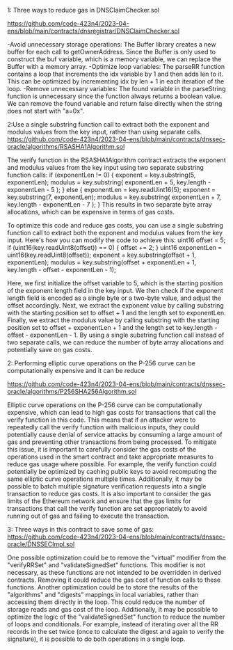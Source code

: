 1: Three ways to reduce gas in DNSClaimChecker.sol

https://github.com/code-423n4/2023-04-ens/blob/main/contracts/dnsregistrar/DNSClaimChecker.sol

-Avoid unnecessary storage operations: The Buffer library creates a new buffer for each call to getOwnerAddress. Since the Buffer is only used to construct the buf variable, which is a memory variable, we can replace the Buffer with a memory array.
-Optimize loop variables: The parseRR function contains a loop that increments the idx variable by 1 and then adds len to it. This can be optimized by incrementing idx by len + 1 in each iteration of the loop.
-Remove unnecessary variables: The found variable in the parseString function is unnecessary since the function always returns a boolean value. We can remove the found variable and return false directly when the string does not start with "a=0x".

2:Use a single substring function call to extract both the exponent and modulus values from the key input, rather than using separate calls.
https://github.com/code-423n4/2023-04-ens/blob/main/contracts/dnssec-oracle/algorithms/RSASHA1Algorithm.sol

The verify function in the RSASHA1Algorithm contract extracts the exponent and modulus values from the key input using two separate substring function calls:
if (exponentLen != 0) {
    exponent = key.substring(5, exponentLen);
    modulus = key.substring(
        exponentLen + 5,
        key.length - exponentLen - 5
    );
} else {
    exponentLen = key.readUint16(5);
    exponent = key.substring(7, exponentLen);
    modulus = key.substring(
        exponentLen + 7,
        key.length - exponentLen - 7
    );
}
This results in two separate byte array allocations, which can be expensive in terms of gas costs.

To optimize this code and reduce gas costs, you can use a single substring function call to extract both the exponent and modulus values from the key input. Here's how you can modify the code to achieve this:
uint16 offset = 5;
if (uint16(key.readUint8(offset)) == 0) {
    offset += 2;
}
uint16 exponentLen = uint16(key.readUint8(offset));
exponent = key.substring(offset + 1, exponentLen);
modulus = key.substring(offset + exponentLen + 1, key.length - offset - exponentLen - 1);

Here, we first initialize the offset variable to 5, which is the starting position of the exponent length field in the key input. We then check if the exponent length field is encoded as a single byte or a two-byte value, and adjust the offset accordingly.
Next, we extract the exponent value by calling substring with the starting position set to offset + 1 and the length set to exponentLen.
Finally, we extract the modulus value by calling substring with the starting position set to offset + exponentLen + 1 and the length set to key.length - offset - exponentLen - 1.
By using a single substring function call instead of two separate calls, we can reduce the number of byte array allocations and potentially save on gas costs.


2: Performing elliptic curve operations on the P-256 curve can be computationally expensive and it can be reduce

https://github.com/code-423n4/2023-04-ens/blob/main/contracts/dnssec-oracle/algorithms/P256SHA256Algorithm.sol

Elliptic curve operations on the P-256 curve can be computationally expensive, which can lead to high gas costs for transactions that call the verify function in this code. This means that if an attacker were to repeatedly call the verify function with malicious inputs, they could potentially cause denial of service attacks by consuming a large amount of gas and preventing other transactions from being processed.
To mitigate this issue, it is important to carefully consider the gas costs of the operations used in the smart contract and take appropriate measures to reduce gas usage where possible. For example, the verify function could potentially be optimized by caching public keys to avoid recomputing the same elliptic curve operations multiple times. Additionally, it may be possible to batch multiple signature verification requests into a single transaction to reduce gas costs.
It is also important to consider the gas limits of the Ethereum network and ensure that the gas limits for transactions that call the verify function are set appropriately to avoid running out of gas and failing to execute the transaction.

3: Three ways in this contract to save some of gas:
https://github.com/code-423n4/2023-04-ens/blob/main/contracts/dnssec-oracle/DNSSECImpl.sol

One possible optimization could be to remove the "virtual" modifier from the "verifyRRSet" and "validateSignedSet" functions. This modifier is not necessary, as these functions are not intended to be overridden in derived contracts. Removing it could reduce the gas cost of function calls to these functions.
Another optimization could be to store the results of the "algorithms" and "digests" mappings in local variables, rather than accessing them directly in the loop. This could reduce the number of storage reads and gas cost of the loop.
Additionally, it may be possible to optimize the logic of the "validateSignedSet" function to reduce the number of loops and conditionals. For example, instead of iterating over all the RR records in the set twice (once to calculate the digest and again to verify the signature), it is possible to do both operations in a single loop.
